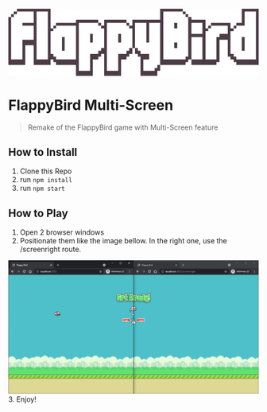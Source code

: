 ![FlappyBirdTitle](/src/assets/imgs/flappy-bird-logo.png)

# FlappyBird Multi-Screen
> Remake of the FlappyBird game with Multi-Screen feature

## How to Install
1. Clone this Repo
2. run `npm install`
3. run `npm start`

## How to Play
1. Open 2 browser windows
2. Positionate them like the image bellow. In the right one, use the /screenright route.

![BrowserExample](/src/assets/imgs/browser_example.png)
3. Enjoy!